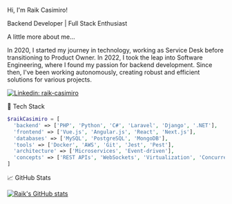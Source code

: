 Hi, I'm Raik Casimiro!

Backend Developer | Full Stack Enthusiast

A little more about me...

In 2020, I started my journey in technology, working as Service Desk before transitioning to Product Owner. In 2022, I took the leap into Software Engineering, where I found my passion for backend development. Since then, I've been working autonomously, creating robust and efficient solutions for various projects.

[![Linkedin: raik-casimiro](https://img.shields.io/badge/Linkedin-RaikCasimiro-blue?style=flat-square&logo=Linkedin&logoColor=white&link=https://www.linkedin.com/in/raik-casimiro/)](https://www.linkedin.com/in/raik-casimiro/)

🔧 Tech Stack
```php
$raikCasimiro = [
  'backend' => ['PHP', 'Python', 'C#', 'Laravel', 'Django', '.NET'],
  'frontend' => ['Vue.js', 'Angular.js', 'React', 'Next.js'],
  'databases' => ['MySQL', 'PostgreSQL', 'MongoDB'],
  'tools' => ['Docker', 'AWS', 'Git', 'Jest', 'Pest'],
  'architecture' => ['Microservices', 'Event-driven'],
  'concepts' => ['REST APIs', 'WebSockets', 'Virtualization', 'Concurrency'],
]
```
📈 GitHub Stats

[![Raik's GitHub stats](https://github-readme-stats.vercel.app/api?username=raik-casimiro)](https://github.com/anuraghazra/github-readme-stats)
